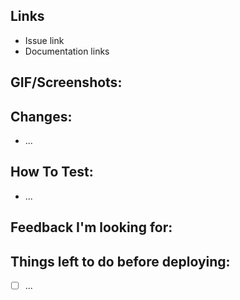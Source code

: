 ## Links
* Issue link
* Documentation links

## GIF/Screenshots:

## Changes:
* ...

## How To Test:
* ...

## Feedback I'm looking for:

## Things left to do before deploying:
- [ ] ...
